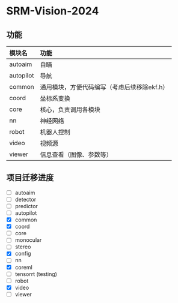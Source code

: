 # SRM-Vision-2024

## 功能

| 模块名    | 功能                                        |
| :-------- | :------------------------------------------ |
| autoaim   | 自瞄                                        |
| autopilot | 导航                                        |
| common    | 通用模块，方便代码编写（考虑后续移除ekf.h） |
| coord     | 坐标系变换                                  |
| core      | 核心，负责调用各模块                        |
| nn        | 神经网络                                    |
| robot     | 机器人控制                                  |
| video     | 视频源                                      |
| viewer    | 信息查看（图像、参数等）                    |




## 项目迁移进度

- [ ]  autoaim
  - [ ]  detector
  - [ ]  predictor
- [ ]  autopilot
- [x]  common
- [x]  coord
- [ ]  core
  - [ ]  monocular
  - [ ]  stereo
  - [x]  config
- [ ]  nn
  - [x]  coreml
  - [ ]  tensorrt (testing)
- [ ]  robot
- [x]  video
- [ ]  viewer